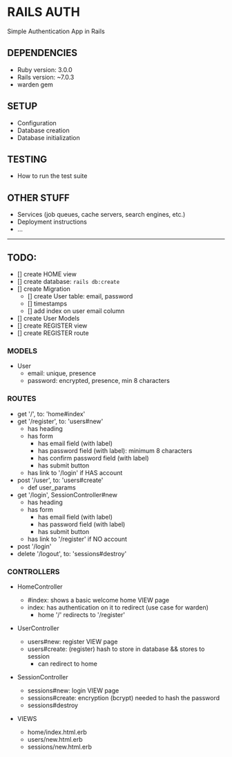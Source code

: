 # RAILS AUTH

Simple Authentication App in Rails

## DEPENDENCIES

- Ruby version: 3.0.0
- Rails version: ~7.0.3
- warden gem

## SETUP

- Configuration
- Database creation
- Database initialization

## TESTING

- How to run the test suite

## OTHER STUFF

- Services (job queues, cache servers, search engines, etc.)
- Deployment instructions
- ...

---

## TODO:

- [] create HOME view
- [] create database: `rails db:create`
- [] create Migration
    - [] create User table: email, password
    - [] timestamps
    - [] add index on user email column
- [] create User Models
- [] create REGISTER view
- [] create REGISTER route

### MODELS

- User
    - email: unique, presence
    - password: encrypted, presence, min 8 characters

### ROUTES

- get '/', to: 'home#index'
- get '/register', to: 'users#new'
    - has heading 
    - has form
      - has email field (with label)
      - has password field (with label): minimum 8 characters
      - has confirm password field (with label)
      - has submit button
    - has link to '/login' if HAS account
- post '/user', to: 'users#create'
    - def user_params
- get '/login', SessionController#new
    - has heading 
    - has form
      - has email field (with label)
      - has password field (with label)
      - has submit button
    - has link to '/register' if NO account
- post '/login'
- delete '/logout', to: 'sessions#destroy'

### CONTROLLERS

- HomeController
    - #index: shows a basic welcome home VIEW page
    - index: has authentication on it to redirect (use case for warden)
        - home '/' redirects to '/register'
- UserController
    - users#new: register VIEW page
    - users#create: (register) hash to store in database && stores to session 
        - can redirect to home
- SessionController
    - sessions#new: login VIEW page
    - sessions#create: encryption (bcrypt) needed to hash the password
    - sessions#destroy

- VIEWS
    - home/index.html.erb
    - users/new.html.erb
    - sessions/new.html.erb




